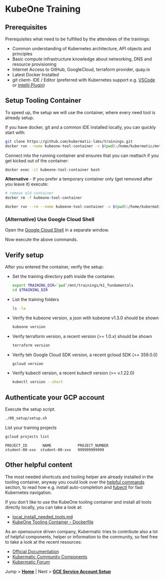 # KubeOne Training

## Prerequisites
Prerequisites what need to be fulfilled by the attendees of the trainings:

- Common understanding of Kubernetes architecture, API objects and principles
- Basic compute infrastructure knowledge about networking, DNS and resource provisioning
- Internet Access to GitHub, GoogleCloud, terraform provider, quay.io
- Latest Docker Installed
- git client- IDE / Editor
  (preferred with Kubernetes support e.g. [VSCode](https://code.visualstudio.com/) or [Intellij Plugin](https://plugins.jetbrains.com/plugin/10485-kubernetes/versions))

## Setup Tooling Container

To speed up, the setup we will use the container, where every need tool is already setup.

If you have docker, git and a common IDE installed locally, you can quickly start with:

```bash
git clone https://github.com/kubermatic-labs/trainings.git
docker run --name kubeone-tool-container -v $(pwd):/home/kubermatic/mnt -t -d quay.io/kubermatic-labs/kubeone-tooling:1.3.0
```
Connect into the running container and ensures that you can reattach if you get kicked out of the container:

```bash
docker exec -it kubeone-tool-container bash
```

**Alternative** - If you prefer a temporary container only (get removed after you leave it) execute:

```bash
# remove old container
docker rm -f kubeone-tool-container

docker run --rm --name kubeone-tool-container -v $(pwd):/home/kubermatic/mnt -it quay.io/kubermatic-labs/kubeone-tooling:1.3.0 bash
```

### (Alternative) Use Google Cloud Shell

Open the [Google Cloud Shell](https://shell.cloud.google.com) in a separate window.

Now execute the above commands.

## Verify setup

After you entered the container, verify the setup:

* Set the training directory path inside the container.
  ```bash
  export TRAINING_DIR=`pwd`/mnt/trainings/k1_fundamentals
  cd $TRAINING_DIR
  ```

* List the training folders
  ```bash
  ls -la
  ```

* Verify the kubeone version, a json with kubeone v1.3.0 should be shown
  ```bash
  kubeone version
  ```

* Verify terraform version, a recent version (>= 1.0.x) should be shown
  ```bash
  terraform version
  ```

* Verify teh Google Cloud SDK version, a recent gcloud SDK (>= 359.0.0)
  ```bash
  gcloud version
  ```

* Verify kubectl version, a recent kubectl version (>= v.1.22.0)
  ```bash
  kubectl version --short
  ```

## Authenticate your GCP account

Execute the setup script.
```bash
./00_setup/setup.sh
```

List your training projects
```bash
gcloud projects list
```

```text
PROJECT_ID       NAME            PROJECT_NUMBER
student-00-xxx  student-00-xxx   999999999999
```

## Other helpful content

The most needed shortcuts and tooling helper are already installed in the tooling container, anyway you could look over the [helpful commands](helpful_commands.md) section, to read how e.g. install auto-completion and [fubectl](https://github.com/kubermatic/fubectl) for fast Kubernetes navigation.

If you don't like to use the KubeOne tooling container and install all tools directly locally, you can take a look at:
- [local_install_needed_tools.md](local_install_needed_tools.md)
- [KubeOne Tooling Container - Dockerfile](https://github.com/kubermatic/community-components/blob/master/helper/kubeone-tool-container/Dockerfile)

As an opensource driven company, Kubermatic tries to contribute also a lot of helpful components, helper or information to the community, so feel free to take a look at the recent resources:
- [Official Documentation](https://docs.kubermatic.com/)
- [Kubermatic Community Components](https://github.com/kubermatic/community-components)
- [Kubermatic Forum](https://forum.kubermatic.com/)

Jump > [**Home**](../README.md) | Next > [**GCE Service Account Setup**](../01_create-cloud-credentials/README.md)